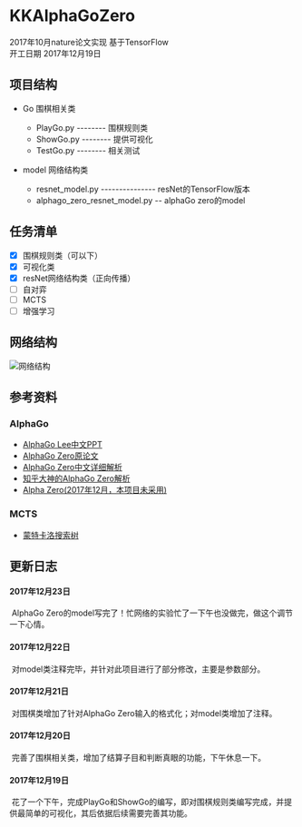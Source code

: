 # KKAlphaGoZero
2017年10月nature论文实现 基于TensorFlow<br>
开工日期 2017年12月19日
## 项目结构
* Go 围棋相关类  
    * PlayGo.py -------- 围棋规则类  
    * ShowGo.py -------- 提供可视化  
    * TestGo.py -------- 相关测试  

* model 网络结构类  
    * resnet_model.py --------------- resNet的TensorFlow版本  
    * alphago_zero_resnet_model.py -- alphaGo zero的model

## 任务清单
- [x] 围棋规则类（可以下）
- [x] 可视化类
- [x] resNet网络结构类（正向传播）
- [ ] 自对弈
- [ ] MCTS
- [ ] 增强学习

## 网络结构
![网络结构](https://github.com/KelvinKarRoy/KKAlphaGoZero/blob/master/img/net_model.jpg)  

## 参考资料
### AlphaGo
* [AlphaGo Lee中文PPT](http://blog.csdn.net/songrotek/article/details/51065143)
* [AlphaGo Zero原论文](https://deepmind.com/documents/119/agz_unformatted_nature.pdf)
* [AlphaGo Zero中文详细解析](http://www.sohu.com/a/199892682_500659)
* [知乎大神的AlphaGo Zero解析](https://www.zhihu.com/question/66861459/answer/246844524)
* [Alpha Zero(2017年12月，本项目未采用)](https://arxiv.org/pdf/1712.01815.pdf)
### MCTS
* [蒙特卡洛搜索树](http://mcts.ai/)


## 更新日志
#### 2017年12月23日
  AlphaGo Zero的model写完了！忙网络的实验忙了一下午也没做完，做这个调节一下心情。
#### 2017年12月22日
  对model类注释完毕，并针对此项目进行了部分修改，主要是参数部分。
#### 2017年12月21日
  对围棋类增加了针对AlphaGo Zero输入的格式化；对model类增加了注释。
#### 2017年12月20日
  完善了围棋相关类，增加了结算子目和判断真眼的功能，下午休息一下。
#### 2017年12月19日
  花了一个下午，完成PlayGo和ShowGo的编写，即对围棋规则类编写完成，并提供最简单的可视化，其后依据后续需要完善其功能。
